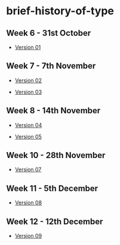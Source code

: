 # brief-history-of-type

Week 6 - 31st October
---------------------

- [Version 01](http://jordyquench.github.io/brief-history-of-type/john-baskerville.1.html)

Week 7 - 7th November
---------------------

- [Version 02](http://jordyquench.github.io/brief-history-of-type/john-baskerville-2.html)

- [Version 03](http://jordyquench.github.io/brief-history-of-type/john-baskerville-3.html)

Week 8 - 14th November
---------------------

- [Version 04](http://jordyquench.github.io/brief-history-of-type/john-baskerville-4.html)

- [Version 05](http://jordyquench.github.io/brief-history-of-type/john-baskerville-5.html)

Week 10 - 28th November
----------------------

- [Version 07](http://jordyquench.github.io/brief-history-of-type/john-baskerville-7.html)

Week 11 - 5th December
-----------------------

- [Version 08](http://jordyquench.github.io/brief-history-of-type/john-baskerville-8.html)

Week 12 - 12th December
-----------------------

- [Version 09](http://jordyquench.github.io/brief-history-of-type/john-baskerville-9.html)